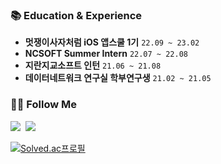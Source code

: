 
### 📚 Education & Experience
- **멋쟁이사자처럼 iOS 앱스쿨 1기** `22.09 ~ 23.02`
- **NCSOFT Summer Intern** `22.07 ~ 22.08`
- **지란지교소프트 인턴** `21.06 ~ 21.08`
- **데이터네트워크 연구실 학부연구생** `21.02 ~ 21.05`
<!-- - **충남대학교 글로벌인재트랙 6기** `21.12 ~ 22.02` -->

### 🙋‍♂️ Follow Me

<!-- <p>
  <a href="https://codekodo.notion.site/iOS-6b04e9610ebe49b7a0aa926afbd0d502"><img src="https://img.shields.io/badge/Resume-lightyellow?style=flat-square&logo=Notion&logoColor=black&link=https://codekodo.notion.site/iOS-6b04e9610ebe49b7a0aa926afbd0d502"/></a>
</p> -->

<p>
  <a href="https://codekodo.tistory.com"><img src="https://img.shields.io/badge/Blog-FF5722?style=flat-square&logo=Blogger&logoColor=white&link=https://codekodo.tistory.com"/></a>&nbsp
<!--   <a href="https://www.linkedin.com/in/dohyeonko"><img src="https://img.shields.io/badge/Linkedin-0077b5?style=flat-square&logo=Linkedin&logoColor=white&link=https://www.linkedin.com/in/dohyeonko/"/></a>&nbsp -->
<!--   <a href="https://www.instagram.com/kodo_____o/"><img src="https://img.shields.io/badge/Instagram-E4405F?style=flat-square&logo=Instagram&logoColor=white&link=https://www.instagram.com/kodo_____o//"/></a>&nbsp -->
  <a href="mailto:k906506@gmail.com"><img src="https://img.shields.io/badge/Gmail-d14836?style=flat-square&logo=Gmail&logoColor=white&link=k906506@gmail.com"/></a>&nbsp
  <!--   <a href="https://hits.seeyoufarm.com"><img src="https://hits.seeyoufarm.com/api/count/incr/badge.svg?url=https%3A%2F%2Fgithub.com%2Fk906506&count_bg=%2379C83D&title_bg=%23555555&icon=&icon_color=%23E7E7E7&title=hits&edge_flat=false"/></a> -->
</p>

[![Solved.ac프로필](http://mazassumnida.wtf/api/mini/generate_badge?boj=k906506)](https://solved.ac/k906506)
